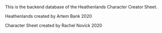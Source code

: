 This is the backend database of the Heathenlands Character Creator Sheet.


Heathenlands created by Artem Bank 2020

Character Sheet created by Rachel Novick 2020
